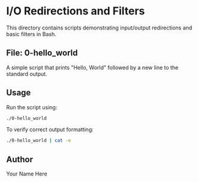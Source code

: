 # I/O Redirections and Filters

This directory contains scripts demonstrating input/output redirections and basic filters in Bash.

## File: 0-hello_world

A simple script that prints "Hello, World" followed by a new line to the standard output.

## Usage

Run the script using:
```bash
./0-hello_world
```

To verify correct output formatting:
```bash
./0-hello_world | cat -e
```

## Author

Your Name Here

